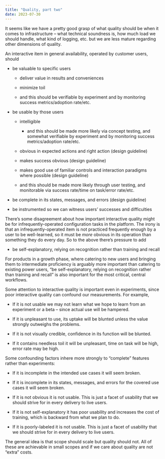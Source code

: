 ```yaml
---
title: "Quality, part two"
date: 2023-07-30
---
```


It seems like we have a pretty good grasp of what quality should be when it comes to infrastructure – what technical soundness is, how much load we should handle, what kind of logging, etc. but we are less mature regarding other dimensions of quality.

An interactive item in general availability, operated by customer users, should

- be valuable to specific users
    - deliver value in results and conveniences
    
    - minimize toil
    
    - and this should be verifiable by experiment and by monitoring success metrics/adoption rate/etc.

- be usable by those users
    - intelligible
        - and this should be made more likely via concept testing, and somewhat verifiable by experiment and by monitoring success metrics/adoption rate/etc.
    
    - obvious in expected actions and right action (design guideline)
    
    - makes success obvious (design guideline)
    
    - makes good use of familiar controls and interaction paradigms where possible (design guideline)
    
    - and this should be made more likely through user testing, and monitorable via success rate/time on task/error rate/etc.

- be complete in its states, messages, and errors (design guideline)

- be instrumented so we can witness users’ successes and difficulties

There’s some disagreement about how important interactive quality might be for infrequently-operated configuration tasks in the platform. The irony is that an infrequently-operated item is not practiced frequently enough by a user to be well-learned, so it must be _more_ obvious in its operation than something they do every day. So to the above there’s pressure to add

- be self-explanatory, relying on recognition rather than training and recall

For products in a growth phase, where catering to new users and bringing them to intermediate proficiency is arguably more important than catering to existing power users, “be self-explanatory, relying on recognition rather than training and recall” is also important for the most critical, central workflows.

Some attention to interactive quality is important even in experiments, since poor interactive quality can confound our measurements. For example,

- If it is not usable we may not learn what we hope to learn from an experiment or a beta – since actual use will be hampered.

- If it is unpleasant to use, its uptake will be blunted unless the value strongly outweighs the problems.

- If it is not visually credible, confidence in its function will be blunted.

- If it contains needless toil it will be unpleasant, time on task will be high, error rate may be high.

Some confounding factors inhere more strongly to “complete” features rather than experiments:

- If it is incomplete in the intended use cases it will seem broken.

- If it is incomplete in its states, messages, and errors for the covered use cases it will seem broken.

- If it is not obvious it is not usable. This is just a facet of usability that we should strive for in every delivery to live users.

- If it is not self-explanatory it has poor usability and increases the cost of training, which is backward from what we plan to do.

- If it is poorly-labeled it is not usable. This is just a facet of usability that we should strive for in every delivery to live users.

The general idea is that scope should scale but quality should not. All of these are achievable in small scopes and if we care about quality are not “extra” costs.
